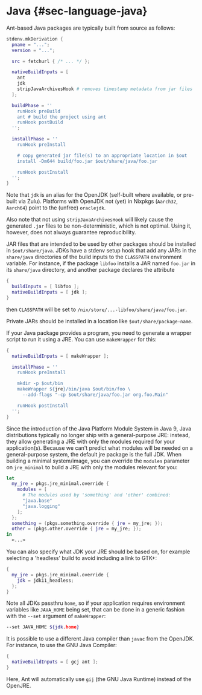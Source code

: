 # Java {#sec-language-java}

Ant-based Java packages are typically built from source as follows:

```nix
stdenv.mkDerivation {
  pname = "...";
  version = "...";

  src = fetchurl { /* ... */ };

  nativeBuildInputs = [
    ant
    jdk
    stripJavaArchivesHook # removes timestamp metadata from jar files
  ];

  buildPhase = ''
    runHook preBuild
    ant # build the project using ant
    runHook postBuild
  '';

  installPhase = ''
    runHook preInstall

    # copy generated jar file(s) to an appropriate location in $out
    install -Dm644 build/foo.jar $out/share/java/foo.jar

    runHook postInstall
  '';
}
```

Note that `jdk` is an alias for the OpenJDK (self-built where available,
or pre-built via Zulu). Platforms with OpenJDK not (yet) in Nixpkgs
(`Aarch32`, `Aarch64`) point to the (unfree) `oraclejdk`.

Also note that not using `stripJavaArchivesHook` will likely cause the
generated `.jar` files to be non-deterministic, which is not optimal.
Using it, however, does not always guarantee reproducibility.

JAR files that are intended to be used by other packages should be
installed in `$out/share/java`. JDKs have a stdenv setup hook that add
any JARs in the `share/java` directories of the build inputs to the
`CLASSPATH` environment variable. For instance, if the package `libfoo`
installs a JAR named `foo.jar` in its `share/java` directory, and
another package declares the attribute

```nix
{
  buildInputs = [ libfoo ];
  nativeBuildInputs = [ jdk ];
}
```

then `CLASSPATH` will be set to
`/nix/store/...-libfoo/share/java/foo.jar`.

Private JARs should be installed in a location like
`$out/share/package-name`.

If your Java package provides a program, you need to generate a wrapper
script to run it using a JRE. You can use `makeWrapper` for this:

```nix
{
  nativeBuildInputs = [ makeWrapper ];

  installPhase = ''
    runHook preInstall

    mkdir -p $out/bin
    makeWrapper ${jre}/bin/java $out/bin/foo \
      --add-flags "-cp $out/share/java/foo.jar org.foo.Main"

    runHook postInstall
  '';
}
```

Since the introduction of the Java Platform Module System in Java 9,
Java distributions typically no longer ship with a general-purpose JRE:
instead, they allow generating a JRE with only the modules required for
your application(s). Because we can't predict what modules will be
needed on a general-purpose system, the default jre package is the full
JDK. When building a minimal system/image, you can override the
`modules` parameter on `jre_minimal` to build a JRE with only the
modules relevant for you:

```nix
let
  my_jre = pkgs.jre_minimal.override {
    modules = [
      # The modules used by 'something' and 'other' combined:
      "java.base"
      "java.logging"
    ];
  };
  something = (pkgs.something.override { jre = my_jre; });
  other = (pkgs.other.override { jre = my_jre; });
in
  <...>
```

You can also specify what JDK your JRE should be based on, for example
selecting a 'headless' build to avoid including a link to GTK+:

```nix
{
  my_jre = pkgs.jre_minimal.override {
    jdk = jdk11_headless;
  };
}
```

Note all JDKs passthru `home`, so if your application requires
environment variables like `JAVA_HOME` being set, that can be done in a
generic fashion with the `--set` argument of `makeWrapper`:

```bash
--set JAVA_HOME ${jdk.home}
```

It is possible to use a different Java compiler than `javac` from the
OpenJDK. For instance, to use the GNU Java Compiler:

```nix
{
  nativeBuildInputs = [ gcj ant ];
}
```

Here, Ant will automatically use `gij` (the GNU Java Runtime) instead of
the OpenJRE.
